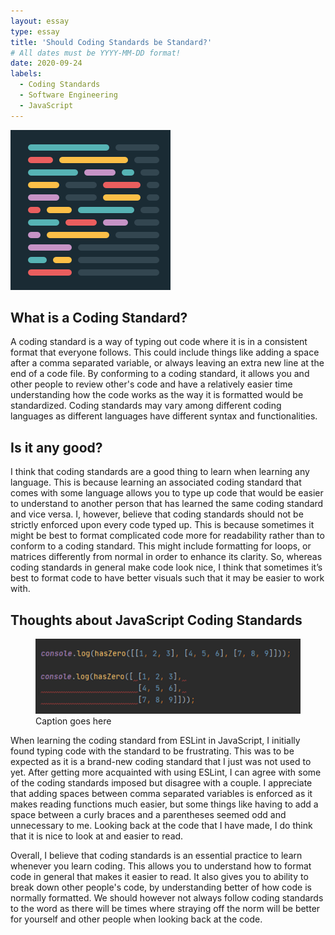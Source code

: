 ```yaml
---
layout: essay
type: essay
title: 'Should Coding Standards be Standard?'
# All dates must be YYYY-MM-DD format!
date: 2020-09-24
labels:
  - Coding Standards
  - Software Engineering
  - JavaScript
---
```


<img class="ui tiny left floated image" src="../images/prettier.png">

## What is a Coding Standard?
  A coding standard is a way of typing out code where it is in a consistent format that everyone follows. This could include things like adding a space after a comma separated variable, or always leaving an extra new line at the end of a code file. By conforming to a coding standard, it allows you and other people to review other's code and have a relatively easier time understanding how the code works as the way it is formatted would be standardized. Coding standards may vary among different coding languages as different languages have different syntax and functionalities.

## Is it any good?
  I think that coding standards are a good thing to learn when learning any language. This is because learning an associated coding standard that comes with some language allows you to type up code that would be easier to understand to another person that has learned the same coding standard and vice versa. I, however, believe that coding standards should not be strictly enforced upon every code typed up. This is because sometimes it might be best to format complicated code more for readability rather than to conform to a coding standard. This might include formatting for loops, or matrices differently from normal in order to enhance its clarity. So, whereas coding standards in general make code look nice, I think that sometimes it’s best to format code to have better visuals such that it may be easier to work with.


## Thoughts about JavaScript Coding Standards
<figure>
    <img class="ui floated image" src="../images/codingstandard.png">
    <figcaption>Caption goes here</figcaption>
</figure>

  When learning the coding standard from ESLint in JavaScript, I initially found typing code with the standard to be frustrating. This was to be expected as it is a brand-new coding standard that I just was not used to yet. After getting more acquainted with using ESLint, I can agree with some of the coding standards imposed but disagree with a couple. I appreciate that adding spaces between comma separated variables is enforced as it makes reading functions much easier, but some things like having to add a space between a curly braces and a parentheses seemed odd and unnecessary to me. Looking back at the code that I have made, I do think that it is nice to look at and easier to read.

  Overall, I believe that coding standards is an essential practice to learn whenever you learn coding. This allows you to understand how to format code in general that makes it easier to read. It also gives you to ability to break down other people's code, by understanding better of how code is normally formatted. We should however not always follow coding standards to the word as there will be times where straying off the norm will be better for yourself and other people when looking back at the code.
